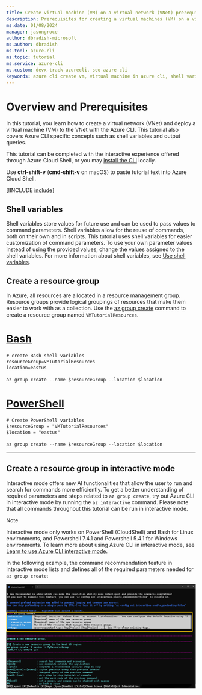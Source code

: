 ```yaml
---
title: Create virtual machine (VM) on a virtual network (VNet) prerequisites – Azure CLI | Microsoft Docs
description: Prerequisites for creating a virtual machines (VM) on a virtual network (VNet) with the Azure CLI.
ms.date: 01/08/2024
manager: jasongroce
author: dbradish-microsoft
ms.author: dbradish
ms.tool: azure-cli
ms.topic: tutorial
ms.service: azure-cli
ms.custom: devx-track-azurecli, seo-azure-cli
keywords: azure cli create vm, virtual machine in azure cli, shell variables
---
```


# Overview and Prerequisites

In this tutorial, you learn how to create a virtual network (VNet) and deploy a virtual machine (VM) to the VNet with the Azure CLI. This tutorial
also covers Azure CLI specific concepts such as shell variables and output queries.

This tutorial can be completed with the interactive experience offered through Azure Cloud Shell, or you may [install the CLI](install-azure-cli.md)
locally.

Use __ctrl-shift-v__ (__cmd-shift-v__ on macOS) to paste tutorial text into Azure Cloud Shell.

[!INCLUDE [include](~/articles/reusable-content/azure-cli/azure-cli-prepare-your-environment.md)]

## Shell variables

Shell variables store values for future use and can be used to pass values to command parameters. Shell variables allow for the reuse of commands, both on their own and in scripts. This tutorial uses shell variables for easier customization of command parameters. To use your own parameter values instead of using the provided values, change the values assigned to the shell variables. For more information about shell variables, see [Use shell variables](./azure-cli-variables.md#use-shell-variables).

## Create a resource group

In Azure, all resources are allocated in a resource management group. Resource groups provide logical groupings of resources
that make them easier to work with as a collection. Use the [az group create](/cli/azure/group#az_group_create) command to create a resource group named `VMTutorialResources`.

# [Bash](#tab/tabid-1)

```azurecli
# create Bash shell variables
resourceGroup=VMTutorialResources
location=eastus

az group create --name $resourceGroup --location $location
```

# [PowerShell](#tab/tabid-2)

```azurecli
# Create PowerShell variables
$resourceGroup = "VMTutorialResources"
$location = "eastus"

az group create --name $resourceGroup --location $location
```

***

## Create a resource group in interactive mode

Interactive mode offers new AI functionalities that allow the user to run and search for commands more efficiently. To get a better understanding of required parameters and steps related to `az group create`, try out Azure CLI in interactive mode by running the `az interactive` command. Please note that all commands throughout this tutorial can be run in interactive mode.

> [!NOTE]
> Interactive mode only works on PowerShell (CloudShell) and Bash for Linux environments, and Powershell 7.4.1 and Powershell 5.4.1 for Windows environments. To learn more about using Azure CLI in interactive mode, see [Learn to use Azure CLI interactive mode](../docs-ref-conceptual/interactive-azure-cli.md).
 
In the following example, the command recommendation feature in interactive mode lists and defines all of the required parameters needed for `az group create`:

![Azure Interactive Hint](./media/az-interactive-vm-tutorial-hint.png)

